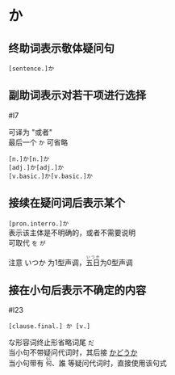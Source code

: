 # か  

## 终助词表示敬体疑问句  

```nihongo
[sentence.]か  
```

## 副助词表示对若干项进行选择  

 #l7  

可译为 "或者"  
最后一个 `か` 可省略  

```nihongo
[n.]か[n.]か  
[adj.]か[adj.]か  
[v.basic.]か[v.basic.]か  
```

## 接续在疑问词后表示某个  

`[pron.interro.]か`  
表示该主体是不明确的，或者不需要说明  
可取代 `を` `が`  

注意 いつか 为1型声调，<ruby>五日<rt>いつか</rt></ruby>为0型声调  

## 接在小句后表示不确定的内容  

 #l23  

```nihongo
[clause.final.] か [v.]  
```

な形容词终止形省略词尾 `だ`  
当小句不带疑问代词时，其后接 [かどうか](../9.sentence_pattern/かどうか.md)  
当小句带有 <code><ruby>何<rt>なに</rt></ruby></code>、誰 等疑问代词时，直接使用该句式  
